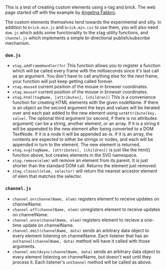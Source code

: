 This is a test of creating custom elements using x-tag and brick. The web page started off with the example by [Angelina Fabbro](https://hacks.mozilla.org/2014/03/custom-elements-for-custom-applications-web-components-with-mozillas-brick-and-x-tag/).

The custom elements themselves tend towards the experimental and silly. In addition to `brick.min.js` and `brick.min.css` to use them, you will also need `dom.js` which adds some functionality to the xtag utility functions, and `channel.js` which implements a simple bi-directional publish/subscribe mechanism.

### `dom.js`

* `xtag.addFrameHandler(fn)` This function allows you to register a function which will be called every frame with the milliseconds since it's last call as an argument. You don't have to call anything else for the next frame, your function will just keep getting called forever.
* `xtag.mouseX` current position of the mouse in browser coordinates.
* `xtag.mouseY` current position of the mouse in browser coordinates.
* `xtag.html(tagName, [attributes], [children])` This is a convenience function for creating HTML elements with the given nodeName. If there is an object as the second argument the keys and values will be iterated over and each pair added to the new element using `setAttribute(key, value)`. The optional third argument (or second, if there is no attributes argument) can be a string, another element, or an array. If it is a string it will be appended to the new element after being converted to a DOM TextNode. If it is a node it will be appended as-is. If it is an array, the contents are expected to either be strings or nodes, and each will be appended in turn to the element. The new element is returned.
* `xtag.svg(tagName, [attributes], [children])` is just like the html() function above, but creates elements in the SVG namespace.
* `xtag.remove(elem)` will remove an element from its parent. It is just shorter than the standard DOM call. Returns the element just removed.
* `xtag.closest(elem, selector)` will return the nearest ancestor element of elem that matches the selector.


### `channel.js`

* `channel.on(channelName, elem)` registers element to receive updates on channelName.
* `channel.off(channelName, elem)` unregisters element to receive updates on channelName.
* `channel.once(channelName, elem)` registers element to recieve a one-time update on channelName.
* `channel.emit(channelName, data)` sends an arbitrary data object to every element listening on channelName. Each listener that has an `onChannel(channelName, data)` method will have it called with those arguments.
* `channel.emitAsync(channelName, data)` sends an arbitrary data object to every element listening on channelName, but doesn't wait until they process it. Each listener's `onChannel` method will be called as above.


